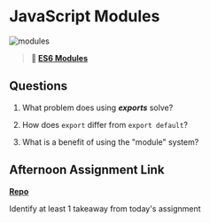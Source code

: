 # JavaScript Modules

![modules](https://bcw.blob.core.windows.net/public/img/1015719031845190)

> **📖 [ES6 Modules](https://codeworksacademy.com/fs-student-guide/resources/wk3/01-Modules)**

## Questions

1. What problem does using ***exports*** solve?

2. How does `export` differ from `export default`?

3. What is a benefit of using the "module" system?

## Afternoon Assignment Link

**[Repo](https://github.com/IsaacDuff/<ASSIGNMENT_REPO>)**

Identify at least 1 takeaway from today's assignment

